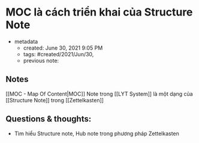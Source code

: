 ---
---

# MOC là cách triển khai của Structure Note

- metadata
	- created: June 30, 2021 9:05 PM
	- tags: #created/2021/Jun/30,
	- previous note:

## Notes
[[MOC - Map Of Content|MOC]] Note trong [[LYT System]] là một dạng của [[Structure Note]] trong [[Zettelkasten]]

## Questions & thoughts:
- Tìm hiểu Structure note, Hub note trong phương pháp Zettelkasten

